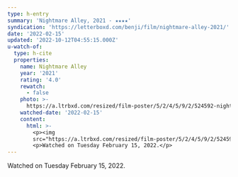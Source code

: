 ```yaml
---
type: h-entry
summary: 'Nightmare Alley, 2021 - ★★★★'
syndication: 'https://letterboxd.com/benji/film/nightmare-alley-2021/'
date: '2022-02-15'
updated: '2022-10-12T04:55:15.000Z'
u-watch-of:
  type: h-cite
  properties:
    name: Nightmare Alley
    year: '2021'
    rating: '4.0'
    rewatch:
      - false
    photo: >-
      https://a.ltrbxd.com/resized/film-poster/5/2/4/5/9/2/524592-nightmare-alley-0-600-0-900-crop.jpg?v=778e2ed2f0
    watched-date: '2022-02-15'
    content:
      html: >-
        <p><img
        src="https://a.ltrbxd.com/resized/film-poster/5/2/4/5/9/2/524592-nightmare-alley-0-600-0-900-crop.jpg?v=778e2ed2f0"/></p>
        <p>Watched on Tuesday February 15, 2022.</p>
---
```

Watched on Tuesday February 15, 2022.
